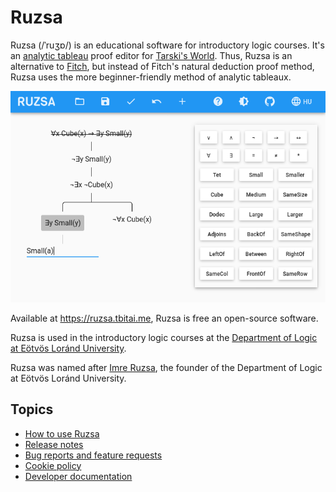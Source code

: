 # Ruzsa

Ruzsa (/ˈruʒɒ/) is an educational software for introductory logic courses. It's an 
[analytic tableau](https://en.wikipedia.org/wiki/Method_of_analytic_tableaux) proof editor for 
[Tarski's World](https://www.gradegrinder.net/Support/documentation.html?software=tarski). Thus, Ruzsa is an alternative 
to [Fitch](https://www.gradegrinder.net/Support/documentation.html?software=fitch), but instead of Fitch's natural 
deduction proof method, Ruzsa uses the more beginner-friendly method of analytic tableaux.

[![Ruzsa with first-order analytic tableau in progress](img/10_3_WIP.png)](https://ruzsa.tbitai.me)

Available at <https://ruzsa.tbitai.me>, Ruzsa is free an open-source software.

Ruzsa is used in the introductory logic courses at the 
[Department of Logic at Eötvös Loránd University](http://phil.elte.hu/logic).

Ruzsa was named after [Imre Ruzsa](http://phil.elte.hu/logic/ruzsa.html), the founder of the Department of Logic at 
Eötvös Loránd University.

## Topics

* [How to use Ruzsa](USAGE.md)
* [Release notes](RELEASES.md)
* [Bug reports and feature requests](ISSUES.md)
* [Cookie policy](COOKIES.md)
* [Developer documentation](DEVELOPMENT.md)